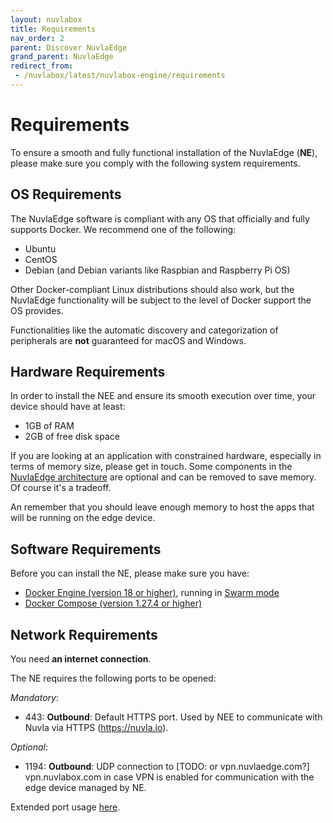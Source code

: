 ```yaml
---
layout: nuvlabox
title: Requirements
nav_order: 2
parent: Discover NuvlaEdge
grand_parent: NuvlaEdge
redirect_from:
 - /nuvlabox/latest/nuvlabox-engine/requirements
---
```


# Requirements

To ensure a smooth and fully functional installation of the NuvlaEdge (**NE**), please make sure you comply with the following system requirements.


## OS Requirements

The NuvlaEdge software is compliant with any OS that officially and fully supports Docker. We recommend one of the following:
- Ubuntu
- CentOS
- Debian (and Debian variants like Raspbian and Raspberry Pi OS)

Other Docker-compliant Linux distributions should also work, but the NuvlaEdge functionality will be subject to the level of Docker support the OS provides. 

Functionalities like the automatic discovery and categorization of peripherals are **not** guaranteed for macOS and Windows.


## Hardware Requirements

In order to install the NEE and ensure its smooth execution over time, your device should have at least:

- 1GB of RAM
- 2GB of free disk space

If you are looking at an application with constrained hardware, especially in terms of memory size, please get in touch. Some components in the [NuvlaEdge architecture](/nuvlaedge/discover/architecture/) are optional and can be removed to save memory.  Of course it's a tradeoff.

An remember that you should leave enough memory to host the apps that will be running on the edge device. 


## Software Requirements

Before you can install the NE, please make sure you have:

- [Docker Engine (version 18 or higher)](https://docs.docker.com/install/#supported-platforms), running in [Swarm mode](https://docs.docker.com/engine/swarm/swarm-tutorial/)
- [Docker Compose (version 1.27.4 or higher)](https://docs.docker.com/compose/install/)


## Network Requirements

You need **an internet connection**.

The NE requires the following ports to be opened:

_Mandatory_:
- 443: **Outbound**: Default HTTPS port. Used by NEE to communicate with Nuvla via HTTPS (https://nuvla.io). 

_Optional_:
- 1194: **Outbound**: UDP connection to [TODO: or vpn.nuvlaedge.com?] vpn.nuvlabox.com in case VPN is enabled for communication with the edge device managed by NE.

Extended port usage [here](/nuvlaedge/discover/architecture/#network-port-binding). 
